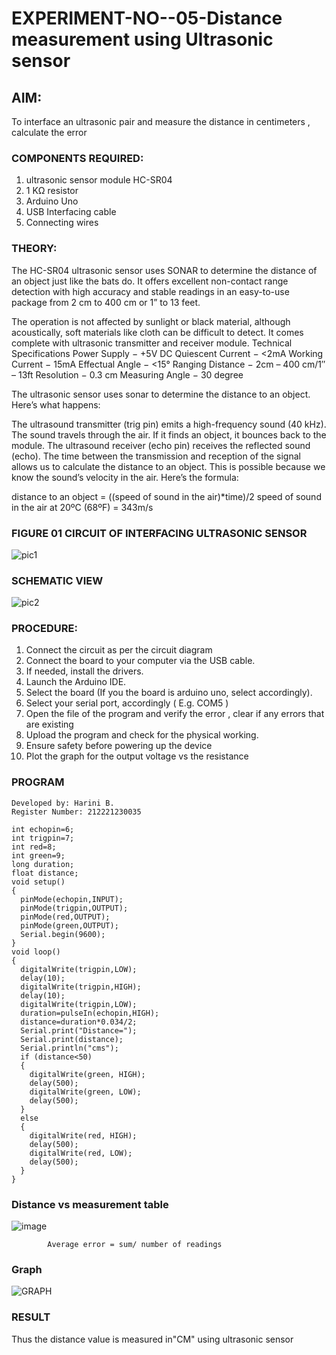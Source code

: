 # EXPERIMENT-NO--05-Distance measurement using Ultrasonic sensor

## AIM: 
To interface an ultrasonic pair and measure the distance in centimeters , calculate the error
 
### COMPONENTS REQUIRED:
1.	ultrasonic sensor module HC-SR04
2.	1 KΩ resistor 
3.	Arduino Uno 
4.	USB Interfacing cable 
5.	Connecting wires 


### THEORY: 
The HC-SR04 ultrasonic sensor uses SONAR to determine the distance of an object just like the bats do. It offers excellent non-contact range detection with high accuracy and stable readings in an easy-to-use package from 2 cm to 400 cm or 1” to 13 feet.

The operation is not affected by sunlight or black material, although acoustically, soft materials like cloth can be difficult to detect. It comes complete with ultrasonic transmitter and receiver module.
Technical Specifications
Power Supply − +5V DC
Quiescent Current − <2mA
Working Current − 15mA
Effectual Angle − <15°
Ranging Distance − 2cm – 400 cm/1″ – 13ft
Resolution − 0.3 cm
Measuring Angle − 30 degree

The ultrasonic sensor uses sonar to determine the distance to an object. Here’s what happens:

The ultrasound transmitter (trig pin) emits a high-frequency sound (40 kHz).
The sound travels through the air. If it finds an object, it bounces back to the module.
The ultrasound receiver (echo pin) receives the reflected sound (echo).
The time between the transmission and reception of the signal allows us to calculate the distance to an object. This is possible because we know the sound’s velocity in the air. Here’s the formula:

distance to an object = ((speed of sound in the air)*time)/2
speed of sound in the air at 20ºC (68ºF) = 343m/s

### FIGURE 01 CIRCUIT OF INTERFACING ULTRASONIC SENSOR 
![pic1](https://github.com/HariniBaskar/Experiment--04-Interfacing-digital-output-with-arduino-ultrasonic-sensor/assets/93427253/1d57cefc-f21f-4502-8fcf-e0f3debe0ea2)

### SCHEMATIC VIEW
![pic2](https://github.com/HariniBaskar/Experiment--04-Interfacing-digital-output-with-arduino-ultrasonic-sensor/assets/93427253/1f9f9cf4-3e96-49b1-8ff3-da24aa0b6f04)

### PROCEDURE:
1.	Connect the circuit as per the circuit diagram 
2.	Connect the board to your computer via the USB cable.
3.	If needed, install the drivers.
4.	Launch the Arduino IDE.
5.	Select the board (If you the board is arduino uno, select accordingly).
6.	Select your serial port, accordingly ( E.g. COM5 )
7.	Open the file of the program  and verify the error , clear if any errors that are existing 
8.	Upload the program and check for the physical working. 
9.	Ensure safety before powering up the device 
10.	Plot the graph for the output voltage vs the resistance 


### PROGRAM 
```
Developed by: Harini B.
Register Number: 212221230035
```

```
int echopin=6;
int trigpin=7;
int red=8;
int green=9;
long duration;
float distance;
void setup()
{
  pinMode(echopin,INPUT);
  pinMode(trigpin,OUTPUT);
  pinMode(red,OUTPUT);
  pinMode(green,OUTPUT);
  Serial.begin(9600);
}
void loop()
{
  digitalWrite(trigpin,LOW);
  delay(10);
  digitalWrite(trigpin,HIGH);
  delay(10);
  digitalWrite(trigpin,LOW);
  duration=pulseIn(echopin,HIGH);
  distance=duration*0.034/2;
  Serial.print("Distance=");
  Serial.print(distance);
  Serial.println("cms");
  if (distance<50)
  {
    digitalWrite(green, HIGH);
    delay(500);
    digitalWrite(green, LOW);
    delay(500);
  }
  else
  {
    digitalWrite(red, HIGH);
    delay(500);
    digitalWrite(red, LOW);
    delay(500);
  }
}
```

### Distance vs measurement table 
![image](https://github.com/HariniBaskar/Experiment--04-Interfacing-digital-output-with-arduino-ultrasonic-sensor/assets/93427253/32877c03-8a68-44c3-833d-d86f4e18db74)
	
			Average error = sum/ number of readings 

### Graph
![GRAPH](https://github.com/HariniBaskar/Experiment--04-Interfacing-digital-output-with-arduino-ultrasonic-sensor/assets/93427253/2e0bcd1c-1597-46d4-b70b-1e4bd5d192e3)

### RESULT
Thus the distance value is measured in"CM" using ultrasonic sensor
